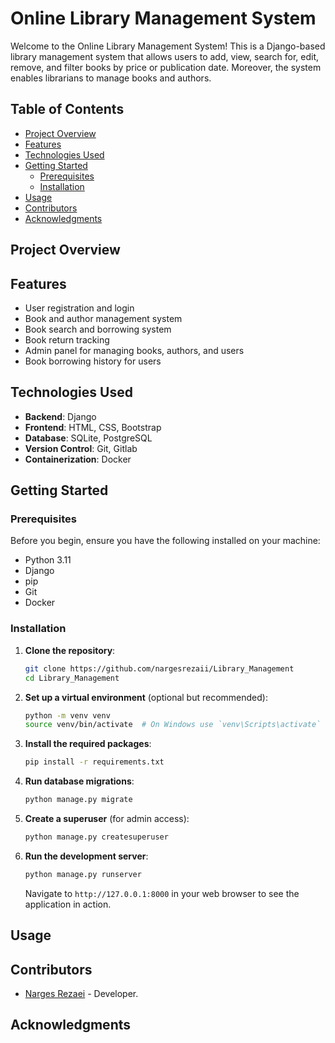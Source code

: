 # Online Library Management System

Welcome to the Online Library Management System! This is a Django-based library management system that allows users to add, view, search for, edit, remove, and filter books by price or publication date. Moreover, the system enables librarians to manage books and authors.

## Table of Contents

- [Project Overview](#project-overview)
- [Features](#features)
- [Technologies Used](#technologies-used)
- [Getting Started](#getting-started)
  - [Prerequisites](#prerequisites)
  - [Installation](#installation)
- [Usage](#usage)
- [Contributors](#contributors)
- [Acknowledgments](#acknowledgments)


## Project Overview

## Features

- User registration and login
- Book and author management system
- Book search and borrowing system
- Book return tracking
- Admin panel for managing books, authors, and users
- Book borrowing history for users

## Technologies Used

- **Backend**: Django
- **Frontend**: HTML, CSS, Bootstrap
- **Database**: SQLite, PostgreSQL
- **Version Control**: Git, Gitlab
- **Containerization**: Docker

## Getting Started

### Prerequisites

Before you begin, ensure you have the following installed on your machine:

- Python 3.11
- Django
- pip
- Git
- Docker

### Installation

1. **Clone the repository**:

   ```bash
   git clone https://github.com/nargesrezaii/Library_Management
   cd Library_Management
   ```

2. **Set up a virtual environment** (optional but recommended):

   ```bash
   python -m venv venv
   source venv/bin/activate  # On Windows use `venv\Scripts\activate`
   ```

3. **Install the required packages**:

   ```bash
   pip install -r requirements.txt
   ```

4. **Run database migrations**:

   ```bash
   python manage.py migrate
   ```

5. **Create a superuser** (for admin access):

   ```bash
   python manage.py createsuperuser
   ```

6. **Run the development server**:

   ```bash
   python manage.py runserver
   ```

   Navigate to `http://127.0.0.1:8000` in your web browser to see the application in action.

## Usage


## Contributors

- [Narges Rezaei](https://github.com/nargesrezaii) - Developer.

## Acknowledgments


